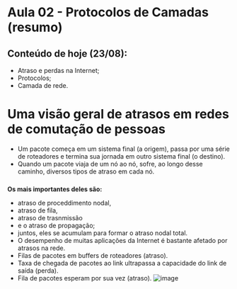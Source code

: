 # Aula 02 - Protocolos de Camadas (resumo)
## Conteúdo de hoje (23/08):
+ Atraso e perdas na Internet;
+ Protocolos;
+ Camada de rede.

# Uma visão geral de atrasos em redes de comutação de pessoas
+ Um pacote começa em um sistema final (a origem), passa por
uma série de roteadores e termina sua jornada em outro sistema
final (o destino).
+ Quando um pacote viaja de um nó ao nó, sofre, ao longo desse
caminho, diversos tipos de atraso em cada nó. 

###

**Os mais importantes deles são:** <br>
+ atraso de proceddimento nodal, 
+ atraso de fila,
+ atraso de trasnmissão
+ e o atraso de propagação;
+ juntos, eles se acumulam para formar o atraso nodal total.
+ O desempenho de muitas aplicações da Internet
é bastante afetado por atrasos na rede.
+ Filas de pacotes em buffers de roteadores (atraso).
+ Taxa de chegada de pacotes ao link ultrapassa a capacidade do link de saída (perda).
+ Fila de pacotes esperam por sua vez (atraso).
![image](https://user-images.githubusercontent.com/71051791/130553708-502dc9f7-b26f-4a81-85e5-9452ec6bad12.png)
